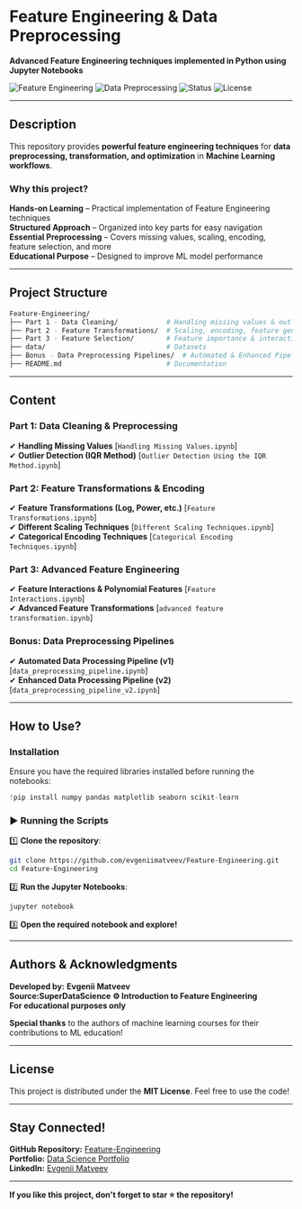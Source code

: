 #  Feature Engineering & Data Preprocessing   
**Advanced Feature Engineering techniques implemented in Python using Jupyter Notebooks**  

![Feature Engineering](https://img.shields.io/badge/Feature_Engineering-Python-blue) ![Data Preprocessing](https://img.shields.io/badge/Data_Preprocessing-Advanced-orange) ![Status](https://img.shields.io/badge/Status-Active-green) ![License](https://img.shields.io/badge/License-MIT-lightgrey)  

---

##  Description  
 This repository provides **powerful feature engineering techniques** for **data preprocessing, transformation, and optimization** in **Machine Learning workflows**.  

###  Why this project?  
 **Hands-on Learning** – Practical implementation of Feature Engineering techniques  
 **Structured Approach** – Organized into key parts for easy navigation  
 **Essential Preprocessing** – Covers missing values, scaling, encoding, feature selection, and more  
 **Educational Purpose** – Designed to improve ML model performance  

---

##  Project Structure   
```bash
Feature-Engineering/
├── Part 1 - Data Cleaning/            # Handling missing values & outliers
├── Part 2 - Feature Transformations/  # Scaling, encoding, feature generation
├── Part 3 - Feature Selection/        # Feature importance & interactions
├── data/                              # Datasets
├── Bonus - Data Preprocessing Pipelines/  # Automated & Enhanced Pipelines
├── README.md                          # Documentation
```

---

##  Content  
###  **Part 1: Data Cleaning & Preprocessing**  
✔ **Handling Missing Values** [`Handling Missing Values.ipynb`]  
✔ **Outlier Detection (IQR Method)** [`Outlier Detection Using the IQR Method.ipynb`]  

###  **Part 2: Feature Transformations & Encoding**  
✔ **Feature Transformations (Log, Power, etc.)** [`Feature Transformations.ipynb`]  
✔ **Different Scaling Techniques** [`Different Scaling Techniques.ipynb`]  
✔ **Categorical Encoding Techniques** [`Categorical Encoding Techniques.ipynb`]  

###  **Part 3: Advanced Feature Engineering**  
✔ **Feature Interactions & Polynomial Features** [`Feature Interactions.ipynb`]  
✔ **Advanced Feature Transformations** [`advanced feature transformation.ipynb`]  

###  **Bonus: Data Preprocessing Pipelines**  
✔ **Automated Data Processing Pipeline (v1)** [`data_preprocessing_pipeline.ipynb`]  
✔ **Enhanced Data Processing Pipeline (v2)** [`data_preprocessing_pipeline_v2.ipynb`]  

---

##  How to Use?  
###  Installation  
Ensure you have the required libraries installed before running the notebooks:  
```python
!pip install numpy pandas matplotlib seaborn scikit-learn
```

### ▶ Running the Scripts  
1️⃣ **Clone the repository**:  
```bash
git clone https://github.com/evgeniimatveev/Feature-Engineering.git
cd Feature-Engineering
```

2️⃣ **Run the Jupyter Notebooks**:  
```bash
jupyter notebook
```

3️⃣ **Open the required notebook and explore!**  

---

##  Authors & Acknowledgments  
 **Developed by:** **Evgenii Matveev**  
 **Source:SuperDataScience ⚙️
Introduction to Feature Engineering**  
 **For educational purposes only**  

 **Special thanks** to the authors of machine learning courses for their contributions to ML education!   

---

##  License  
This project is distributed under the **MIT License**. Feel free to use the code!   

---

##  Stay Connected!  
 **GitHub Repository:** [Feature-Engineering](https://github.com/evgeniimatveev/Feature-Engineering)  
 **Portfolio:** [Data Science Portfolio](https://www.datascienceportfol.io/evgeniimatveevusa)  
 **LinkedIn:** [Evgenii Matveev](https://www.linkedin.com/in/evgenii-matveev-510926276/)  

---

 **If you like this project, don't forget to star ⭐ the repository!**   
